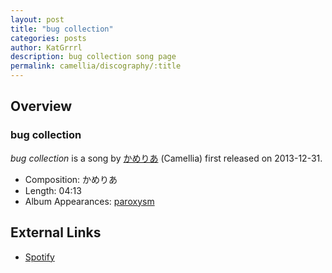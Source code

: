 ```yaml
---
layout: post
title: "bug collection"
categories: posts
author: KatGrrrl
description: bug collection song page
permalink: camellia/discography/:title
---
```


## Overview

### bug collection

*bug collection* is a song by [かめりあ](/camellia) (Camellia) first released on 2013-12-31.

* Composition: かめりあ
* Length: 04:13
* Album Appearances: [paroxysm](<{% link postsInclude/_posts/camellia/albums/paroxysm/2023-12-05-paroxysm.md%}>)

## External Links

* [Spotify](https://open.spotify.com/track/4yD3Xju5J73vII819aTbJJ?si=fa8188aaa08e47ac)
